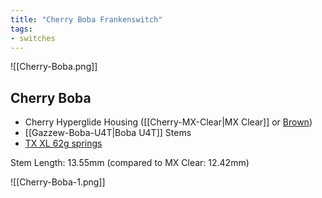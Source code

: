 ```yaml
---
title: "Cherry Boba Frankenswitch"
tags:
- switches
---
```


![[Cherry-Boba.png]]

## Cherry Boba

- Cherry Hyperglide Housing ([[Cherry-MX-Clear|MX Clear]] or [Brown](https://divinikey.com/products/cherry-mx-pcb-mount-switches?variant=39807434653761))
- [[Gazzew-Boba-U4T|Boba U4T]] Stems
- [TX XL 62g springs](https://divinikey.com/products/tx-xl-springs?variant=39998118658113)

Stem Length: 13.55mm (compared to MX Clear: 12.42mm)

![[Cherry-Boba-1.png]]
